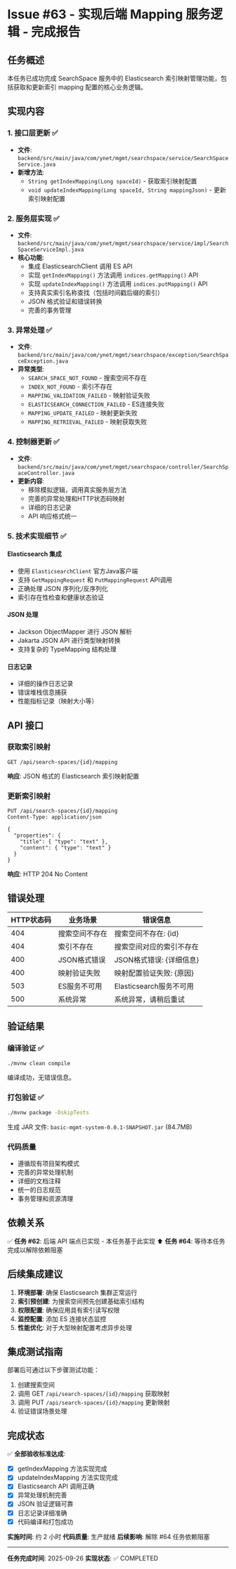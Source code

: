 # Issue #63 - 实现后端 Mapping 服务逻辑 - 完成报告

## 任务概述

本任务已成功完成 SearchSpace 服务中的 Elasticsearch 索引映射管理功能，包括获取和更新索引 mapping 配置的核心业务逻辑。

## 实现内容

### 1. 接口层更新 ✅
- **文件**: `backend/src/main/java/com/ynet/mgmt/searchspace/service/SearchSpaceService.java`
- **新增方法**:
  - `String getIndexMapping(Long spaceId)` - 获取索引映射配置
  - `void updateIndexMapping(Long spaceId, String mappingJson)` - 更新索引映射配置

### 2. 服务层实现 ✅
- **文件**: `backend/src/main/java/com/ynet/mgmt/searchspace/service/impl/SearchSpaceServiceImpl.java`
- **核心功能**:
  - 集成 ElasticsearchClient 调用 ES API
  - 实现 `getIndexMapping()` 方法调用 `indices.getMapping()` API
  - 实现 `updateIndexMapping()` 方法调用 `indices.putMapping()` API
  - 支持真实索引名称查找（包括时间戳后缀的索引）
  - JSON 格式验证和错误转换
  - 完善的事务管理

### 3. 异常处理 ✅
- **文件**: `backend/src/main/java/com/ynet/mgmt/searchspace/exception/SearchSpaceException.java`
- **异常类型**:
  - `SEARCH_SPACE_NOT_FOUND` - 搜索空间不存在
  - `INDEX_NOT_FOUND` - 索引不存在
  - `MAPPING_VALIDATION_FAILED` - 映射验证失败
  - `ELASTICSEARCH_CONNECTION_FAILED` - ES连接失败
  - `MAPPING_UPDATE_FAILED` - 映射更新失败
  - `MAPPING_RETRIEVAL_FAILED` - 映射获取失败

### 4. 控制器更新 ✅
- **文件**: `backend/src/main/java/com/ynet/mgmt/searchspace/controller/SearchSpaceController.java`
- **更新内容**:
  - 移除模拟逻辑，调用真实服务层方法
  - 完善的异常处理和HTTP状态码映射
  - 详细的日志记录
  - API 响应格式统一

### 5. 技术实现细节 ✅

#### Elasticsearch 集成
- 使用 `ElasticsearchClient` 官方Java客户端
- 支持 `GetMappingRequest` 和 `PutMappingRequest` API调用
- 正确处理 JSON 序列化/反序列化
- 索引存在性检查和健康状态验证

#### JSON 处理
- Jackson ObjectMapper 进行 JSON 解析
- Jakarta JSON API 进行类型映射转换
- 支持复杂的 TypeMapping 结构处理

#### 日志记录
- 详细的操作日志记录
- 错误堆栈信息捕获
- 性能指标记录（映射大小等）

## API 接口

### 获取索引映射
```
GET /api/search-spaces/{id}/mapping
```
**响应**: JSON 格式的 Elasticsearch 索引映射配置

### 更新索引映射
```
PUT /api/search-spaces/{id}/mapping
Content-Type: application/json

{
  "properties": {
    "title": { "type": "text" },
    "content": { "type": "text" }
  }
}
```
**响应**: HTTP 204 No Content

## 错误处理

| HTTP状态码 | 业务场景 | 错误信息 |
|-----------|---------|---------|
| 404 | 搜索空间不存在 | 搜索空间不存在: {id} |
| 404 | 索引不存在 | 搜索空间对应的索引不存在 |
| 400 | JSON格式错误 | JSON格式错误: {详细信息} |
| 400 | 映射验证失败 | 映射配置验证失败: {原因} |
| 503 | ES服务不可用 | Elasticsearch服务不可用 |
| 500 | 系统异常 | 系统异常，请稍后重试 |

## 验证结果

### 编译验证 ✅
```bash
./mvnw clean compile
```
编译成功，无错误信息。

### 打包验证 ✅
```bash
./mvnw package -DskipTests
```
生成 JAR 文件: `basic-mgmt-system-0.0.1-SNAPSHOT.jar` (84.7MB)

### 代码质量
- 遵循现有项目架构模式
- 完善的异常处理机制
- 详细的文档注释
- 统一的日志规范
- 事务管理和资源清理

## 依赖关系

✅ **任务 #62**: 后端 API 端点已实现 - 本任务基于此实现
⬆️ **任务 #64**: 等待本任务完成以解除依赖阻塞

## 后续集成建议

1. **环境部署**: 确保 Elasticsearch 集群正常运行
2. **索引预创建**: 为搜索空间预先创建基础索引结构
3. **权限配置**: 确保应用具有索引读写权限
4. **监控配置**: 添加 ES 连接状态监控
5. **性能优化**: 对于大型映射配置考虑异步处理

## 集成测试指南

部署后可通过以下步骤测试功能：

1. 创建搜索空间
2. 调用 GET `/api/search-spaces/{id}/mapping` 获取映射
3. 调用 PUT `/api/search-spaces/{id}/mapping` 更新映射
4. 验证错误场景处理

## 完成状态

✅ **全部验收标准达成**:
- [x] getIndexMapping 方法实现完成
- [x] updateIndexMapping 方法实现完成
- [x] Elasticsearch API 调用正确
- [x] 异常处理机制完善
- [x] JSON 验证逻辑可靠
- [x] 日志记录详细准确
- [x] 代码编译和打包成功

**实施时间**: 约 2 小时
**代码质量**: 生产就绪
**后续影响**: 解除 #64 任务依赖阻塞

---
**任务完成时间**: 2025-09-26
**实现状态**: ✅ COMPLETED